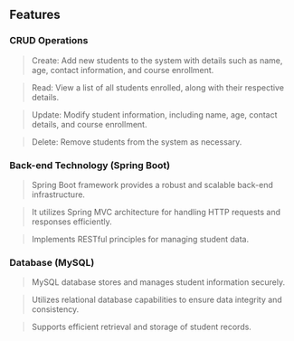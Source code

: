 
## Features
### CRUD Operations
> Create: Add new students to the system with details such as name, age, contact information, and course enrollment.

> Read: View a list of all students enrolled, along with their respective details.

> Update: Modify student information, including name, age, contact details, and course enrollment.

> Delete: Remove students from the system as necessary.

### Back-end Technology (Spring Boot)
> Spring Boot framework provides a robust and scalable back-end infrastructure.

> It utilizes Spring MVC architecture for handling HTTP requests and responses efficiently.

> Implements RESTful principles for managing student data.


### Database (MySQL)
> MySQL database stores and manages student information securely.

> Utilizes relational database capabilities to ensure data integrity and consistency.

> Supports efficient retrieval and storage of student records.


